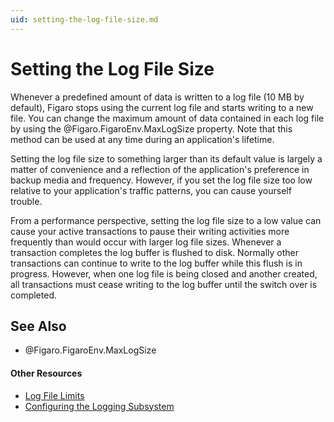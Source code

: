 ```yaml
---
uid: setting-the-log-file-size.md
---
```


# Setting the Log File Size

Whenever a predefined amount of data is written to a log file (10 MB by default), Figaro stops using the current log file and starts writing to a new file. You can change the maximum amount of data contained in each log file by using the @Figaro.FigaroEnv.MaxLogSize property. Note that this method can be used at any time during an application's lifetime.


Setting the log file size to something larger than its default value is largely a matter of convenience and a reflection of the application's preference in backup media and frequency. However, if you set the log file size too low relative to your application's traffic patterns, you can cause yourself trouble.


From a performance perspective, setting the log file size to a low value can cause your active transactions to pause their writing activities more frequently than would occur with larger log file sizes. Whenever a transaction completes the log buffer is flushed to disk. Normally other transactions can continue to write to the log buffer while this flush is in progress. However, when one log file is being closed and another created, all transactions must cease writing to the log buffer until the switch over is completed.

## See Also

* @Figaro.FigaroEnv.MaxLogSize

#### Other Resources
* [Log File Limits](xref:log-file-limits.md)
* [Configuring the Logging Subsystem](xref:configuring-the-logging-subsystem.md)
